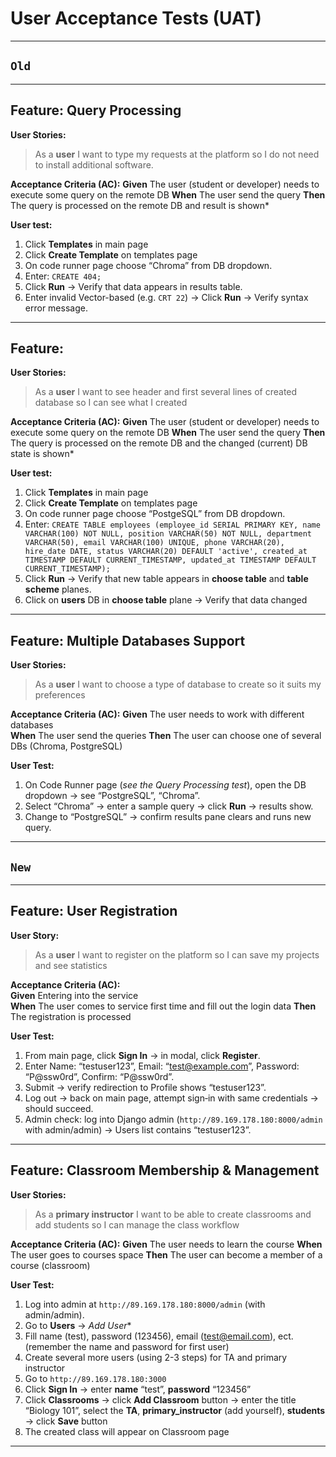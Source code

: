 # User Acceptance Tests (UAT)

---

## ``Old`` 

---

## Feature: Query Processing 
 
**User Stories:**  
> As a **user** I want to type my requests at the platform so I do
not need to install additional software.  

**Acceptance Criteria (AC):**
**Given**  The user (student or developer) needs to execute some query on the remote DB
**When** The user send the query
**Then** The query is processed on the remote DB and result is shown*

**User test:**  
1. Click **Templates** in main page
2. Click **Create Template** on templates page  
3. On code runner page choose “Chroma” from DB dropdown.  
4. Enter: `CREATE 404;`  
5. Click **Run** → Verify that data appears in results table.  
6. Enter invalid Vector-based (e.g. `CRT 22`) → Click **Run** → Verify syntax error message.  

---

## Feature:  

**User Stories:**  
> As a **user** I want to see header and first several lines of created
database so I can see what I created  

**Acceptance Criteria (AC):**
**Given**  The user (student or developer) needs to execute some query on the remote DB
**When** The user send the query
**Then** The query is processed on the remote DB and the changed (current) DB state is shown*

**User test:**  
1. Click **Templates** in main page
2. Click **Create Template** on templates page  
3. On code runner page choose “PostgeSQL” from DB dropdown.  
4. Enter: `CREATE TABLE employees (employee_id SERIAL PRIMARY KEY, name VARCHAR(100) NOT NULL, position VARCHAR(50) NOT NULL, department VARCHAR(50), email VARCHAR(100) UNIQUE, phone VARCHAR(20), hire_date DATE, status VARCHAR(20) DEFAULT 'active', created_at TIMESTAMP DEFAULT CURRENT_TIMESTAMP, updated_at TIMESTAMP DEFAULT CURRENT_TIMESTAMP);`  
5. Click **Run** → Verify that new table appears in **choose table** and **table scheme** planes.
6. Click on **users** DB in **choose table** plane → Verify that data changed
---

## Feature: Multiple Databases Support  

**User Stories:**  
> As a **user** I want to choose a type of database to create so it
suits my preferences 

**Acceptance Criteria (AC):**
**Given** The user needs to work with different databases  
**When** The user send the queries
**Then** The user can choose one of several DBs (Chroma, PostgreSQL)

**User Test:**  
1. On Code Runner page (*see the Query Processing test*), open the DB dropdown → see “PostgreSQL”, “Chroma”.  
2. Select “Chroma” → enter a sample query → click **Run** → results show.  
3. Change to “PostgreSQL” → confirm results pane clears and runs new query.

---

## ``New`` 

---

## Feature: User Registration  
**User Story:**  
> As a **user** I want to register on the platform so I can save my
projects and see statistics

**Acceptance Criteria (AC):**    
**Given** Entering into the service  
**When** The user comes to service first time and fill out the login data 
**Then** The registration is processed

**User Test:**  
1. From main page, click **Sign In** → in modal, click **Register**.  
2. Enter Name: “testuser123”, Email: “test@example.com”, Password: “P@ssw0rd”, Confirm: “P@ssw0rd”.  
3. Submit → verify redirection to Profile shows “testuser123”.  
4. Log out → back on main page, attempt sign‑in with same credentials → should succeed.  
5. Admin check: log into Django admin (`http://89.169.178.180:8000/admin` with admin/admin) → Users list contains “testuser123”.

---

## Feature: Classroom Membership & Management  
**User Stories:**  
> As a **primary instructor** I want to be able to create classrooms
and add students so I can manage the class workflow

**Acceptance Criteria (AC):** 
**Given** The user needs to learn the course
**When** The user goes to courses space 
**Then** The user can become a member of a course (classroom)

**User Test:**  
1. Log into admin at `http://89.169.178.180:8000/admin` (with admin/admin).
2. Go to **Users** → *Add User**
3. Fill name (test), password (123456), email (test@email.com), ect. (remember the name and password for first user)
4. Create several more users (using 2-3 steps) for TA and primary instructor
5. Go to `http://89.169.178.180:3000`
6. Click **Sign In** → enter **name** “test”, **password** “123456”
7. Click **Classrooms** → click **Add Classroom** button → enter the title “Biology 101”, select the **TA**, **primary_instructor** (add yourself), **students** → click **Save** button
8. The created class will appear on Classroom page

---
